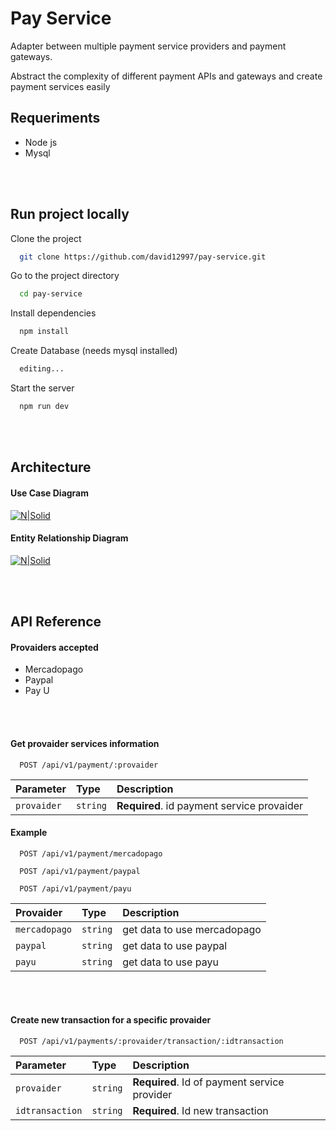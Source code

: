 
# Pay Service

Adapter between multiple payment service providers and payment gateways.

Abstract the complexity of different payment APIs and gateways and create payment services easily

## Requeriments
- Node js
- Mysql

<br></br>
## Run project locally

Clone the project

```bash
  git clone https://github.com/david12997/pay-service.git
```

Go to the project directory

```bash
  cd pay-service
```

Install dependencies

```bash
  npm install
```

Create Database (needs mysql installed)

```bash
  editing...
```

Start the server

```bash
  npm run dev
```

<br></br>

## Architecture

#### Use Case Diagram
[![N|Solid](https://pay-service-cms.aipus.co/aipus-pay-service/assets/otl43bvpweockw4w)](https://pay-service-cms.aipus.co/aipus-pay-service/assets/otl43bvpweockw4w)

#### Entity Relationship Diagram
[![N|Solid](https://pay-service-cms.aipus.co/aipus-pay-service/assets/hhjsx4aa2e0cckow)](https://pay-service-cms.aipus.co/aipus-pay-service/assets/hhjsx4aa2e0cckow)



<br></br>

## API Reference

#### Provaiders accepted
- Mercadopago
- Paypal
- Pay U


<br></br>

#### Get provaider services information

```http
  POST /api/v1/payment/:provaider
```

| Parameter | Type     | Description                |
| :-------- | :------- | :------------------------- |
| `provaider` | `string` | **Required**. id payment service provaider

#### Example

```http
  POST /api/v1/payment/mercadopago
```
```http
  POST /api/v1/payment/paypal
```
```http
  POST /api/v1/payment/payu
```
| Provaider     |  Type      | Description        |
| :------------ | :-----------  | :------------------------- |
| `mercadopago` |     `string`  | get data  to use mercadopago
| `paypal` |     `string`  | get data to use paypal
| `payu` |   `string`  | get data to use payu



<br></br>

#### Create new transaction for a specific provaider

```http
  POST /api/v1/payments/:provaider/transaction/:idtransaction
```

| Parameter | Type     | Description                       |
| :-------- | :------- | :-------------------------------- |
| `provaider`      | `string` | **Required**. Id of payment service provider |
| `idtransaction`      | `string` | **Required**. Id new transaction |





